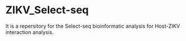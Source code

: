 # ZIKV_Select-seq
It is a repersitory for the Select-seq bioinformatic analysis for Host-ZIKV interaction analysis.
